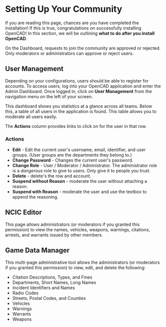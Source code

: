 Setting Up Your Community
=========================

If you are reading this page, chances are you have completed the installation! If this is true, congratulations on successfully installing OpenCAD! In this section, we will be outlining **what to do after you install OpenCAD**.

On the Dashboard, requests to join the community are approved or rejected. Only moderators or administrators can approve or reject users.

User Management
---------------

Depending on your configurations, users should be able to register for accounts. To access users, log into your OpenCAD application and enter the Admin Dashboard. Once logged in, click on **User Management** from the navigation menu on the left of your screen.

This dashboard shows you statistics at a glance across all teams. Below this, a table of all users in the application is found. This table allows you to moderate all users easily.

The **Actions** column provides links to click on for the user in that row.

### Actions

*   **Edit** - Edit the current user's username, email, identifier, and user groups. (User groups are the departments they belong to.)
*   **Change Password** - Changes the current user's password.
*   **Change Role** - User / Moderator / Administrator. The administrator role is a _dangerous_ role to give to users. Only give it to people you trust.
*   **Delete** - delete's the row and account.
*   **Suspend without Reason** - moderate the user without attaching a reason.
*   **Suspend with Reason** - moderate the user and use the textbox to append the reasoning.

NCIC Editor
-----------

This page allows administrators (or moderators if you granted this permission) to view the names, vehicles, weapons, warnings, citations, arrests, and warrants issued by other members.

Game Data Manager
-----------------

This multi-page administrative tool allows the administrators (or moderators if you granted this permission) to view, edit, and delete the following:

*   Citation Descriptions, Types, and Fines
*   Departments, Short Names, Long Names
*   Incident Identifiers and Names
*   Radio Codes
*   Streets, Postal Codes, and Counties
*   Vehicles
*   Warnings
*   Warrants
*   Weapons